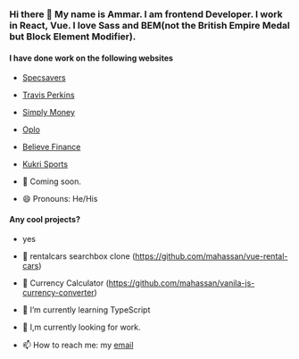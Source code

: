 ### Hi there 👋 My name is Ammar. I am frontend Developer. I work in React, Vue. I love Sass and BEM(not the British Empire Medal but Block Element Modifier).

#### I have done work on the following websites
- [Specsavers](www.specsavers.co.uk)
- [Travis Perkins](www.travisperkins.co.uk)
- [Simply Money](https://simplymoney.com)
- [Oplo](www.myoplo.com)
- [Believe Finance](https://www.believefinance.co.uk/)
- [Kukri Sports](www.kukrisports.co.uk)

- 🔭 Coming soon.
- 😄 Pronouns: He/His

#### Any cool projects?
- yes
- 🚗 rentalcars searchbox clone (https://github.com/mahassan/vue-rental-cars)
- 🧮 Currency Calculator (https://github.com/mahassan/vanila-js-currency-converter)

- 🌱 I’m currently learning TypeScript
- 👀 I,m currently looking for work.
- 📫 How to reach me: my [email](ammar@ammarhassan.co.uk)

<!--
**mahassan/mahassan** is a ✨ _special_ ✨ repository because its `README.md` (this file) appears on your GitHub profile.

Here are some ideas to get you started:


- 👯 I’m looking to collaborate on ...
- 🤔 I’m looking for help with ...
- 💬 Ask me about ...


- ⚡ Fun fact: ...
-->
